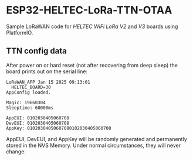 # ESP32-HELTEC-LoRa-TTN-OTAA

Sample LoRaWAN code for *HELTEC WiFi LoRa V2* and *V3* boards using PlatformIO.

## TTN config data

After power on or hard reset (not after recovering from deep sleep) the board prints out on the serial line: 

```
LoRaWAN_APP Jan 15 2025 09:13:01
  HELTEC_BOARD=30
AppConfig loaded.

Magic: 19660304
Sleeptime: 60000ms

AppEUI: 0102030405060708
DevEUI: 0102030405060708
AppKey: 01020304050607080102030405060708
```

AppEUI, DevEUI, and AppKey will be randomly generated and permanently stored in the NVS Memory. Under normal circumstances, they will never change.

